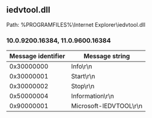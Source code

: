 ## iedvtool.dll

Path: %PROGRAMFILES%\Internet Explorer\iedvtool.dll

### 10.0.9200.16384, 11.0.9600.16384

Message identifier | Message string
--- | ---
0x30000000 | Info\r\n
0x30000001 | Start\r\n
0x30000002 | Stop\r\n
0x50000004 | Information\r\n
0x90000001 | Microsoft-IEDVTOOL\r\n
